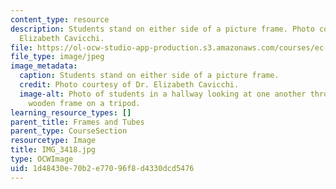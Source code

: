 ```yaml
---
content_type: resource
description: Students stand on either side of a picture frame. Photo courtesy of Dr.
  Elizabeth Cavicchi.
file: https://ol-ocw-studio-app-production.s3.amazonaws.com/courses/ec-050-recreate-experiments-from-history-inform-the-future-from-the-past-galileo-january-iap-2010/1d48430e70b2e77096f8d4330dcd5476_IMG_3418.jpg
file_type: image/jpeg
image_metadata:
  caption: Students stand on either side of a picture frame.
  credit: Photo courtesy of Dr. Elizabeth Cavicchi.
  image-alt: Photo of students in a hallway looking at one another through an empty
    wooden frame on a tripod.
learning_resource_types: []
parent_title: Frames and Tubes
parent_type: CourseSection
resourcetype: Image
title: IMG_3418.jpg
type: OCWImage
uid: 1d48430e-70b2-e770-96f8-d4330dcd5476
---
```

